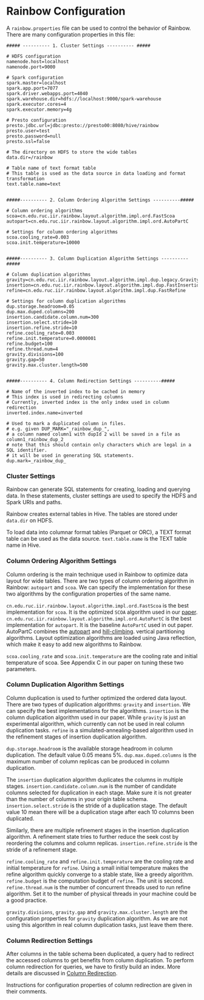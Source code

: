 # Rainbow Configuration

A `rainbow.properties` file can be used to control the behavior of Rainbow.
There are many configuration properties in this file:

```
##### ---------- 1. Cluster Settings ---------- #####

# HDFS configuration
namenode.host=localhost
namenode.port=9000

# Spark configuration
spark.master=localhost
spark.app.port=7077
spark.driver.webapps.port=4040
spark.warehouse.dir=hdfs://localhost:9000/spark-warehouse
spark.executor.cores=4
spark.executor.memory=4g

# Presto configuration
presto.jdbc.url=jdbc:presto://presto00:8080/hive/rainbow
presto.user=test
presto.password=null
presto.ssl=false

# The directory on HDFS to store the wide tables
data.dir=/rainbow

# Table name of text format table
# This table is used as the data source in data loading and format transformation
text.table.name=text


#####---------- 2. Column Ordering Algorithm Settings ----------#####

# Column ordering algorithms
scoa=cn.edu.ruc.iir.rainbow.layout.algorithm.impl.ord.FastScoa
autopart=cn.edu.ruc.iir.rainbow.layout.algorithm.impl.ord.AutoPartC

# Settings for column ordering algorithms
scoa.cooling_rate=0.003
scoa.init.temperature=10000


#####---------- 3. Column Duplication Algorithm Settings ----------#####

# Column duplication algorithms
gravity=cn.edu.ruc.iir.rainbow.layout.algorithm.impl.dup.legacy.GravityDup
insertion=cn.edu.ruc.iir.rainbow.layout.algorithm.impl.dup.FastInsertionDup
refine=cn.edu.ruc.iir.rainbow.layout.algorithm.impl.dup.FastRefine

# Settings for column duplication algorithms
dup.storage.headroom=0.05
dup.max.duped.columns=200
insertion.candidate.column.num=300
insertion.select.stride=10
insertion.refine.stride=10
refine.cooling_rate=0.003
refine.init.temperature=0.0000001
refine.budget=100
refine.thread.num=4
gravity.divisions=100
gravity.gap=50
gravity.max.cluster.length=500


#####---------- 4. Column Redirection Settings ----------#####

# Name of the inverted index to be cached in memory
# This index is used in redirecting columns
# Currently, inverted index is the only index used in column redirection
inverted.index.name=inverted

# Used to mark a duplicated column in files.
# e.g. given DUP_MARK="_rainbow_dup_",
# a column named column1 with dupId 2 will be saved in a file as column1_rainbow_dup_2
# note that this should contain only characters which are legal in a SQL identifier.
# it will be used in generating SQL statements.
dup.mark=_rainbow_dup_
```

### Cluster Settings
Rainbow can generate SQL statements for creating, loading and querying data.
In these statements, cluster settings are used to specify the HDFS and Spark
URIs and paths.

Rainbow creates external tables in Hive. The tables are stored under `data.dir` on HDFS.

To load data into columnar format tables (Parquet or ORC),
a TEXT format table can be used as the data source. 
`text.table.name` is the TEXT table name in Hive.

### Column Ordering Algorithm Settings

Column ordering is the main technique used in Rainbow to optimize
data layout for wide tables. There are two types of column ordering 
algorithm in Rainbow: `autopart` and `scoa`.
We can specify the implementation for these two algorithms by the configuration properties
of the same name.

`cn.edu.ruc.iir.rainbow.layout.algorithm.impl.ord.FastScoa` is the 
best implementation for `scoa`. It is the optimized `SCOA` algorithm used 
in our [paper](http://dl.acm.org/citation.cfm?id=3035930).
`cn.edu.ruc.iir.rainbow.layout.algorithm.impl.ord.AutoPartC` 
is the best implementation for `autopart`. It is the baseline `AutoPartC` used in
out paper. AutoPartC combines the [autopart](http://www.cs.cmu.edu/~natassa/aapubs/conference/AutoPart.pdf) 
and [hill-climbing](http://dl.acm.org/citation.cfm?id=1315488). 
vertical partitioning algorithms. Layout optimization algorithms are loaded
using Java reflection, which make it easy to add new algorithms to Rainbow.

`scoa.cooling_rate` and `scoa.init.temperature` are the 
cooling rate and initial temperature of 
scoa. See Appendix C in our paper on tuning these two parameters.

### Column Duplication Algorithm Settings

Column duplication is used to further optimized the ordered data layout.
There are two types of duplication algorithms: `gravity`
and `insertion`. We can specify the best implementations for the algorithms.
`insertion` is the column duplication algorithm used in our paper. 
While `gravity` is just an experimental algorithm, which currently can not be used in 
real column duplication tasks. `refine` is a simulated-annealing-based 
algorithm used in the refinement stages of insertion duplication algorithm.

`dup.storage.headroom` is the available storage headroom in column duplication.
The default value 0.05 means 5%. `dup.max.duped.columns` is the maximum
number of column replicas can be produced in column duplication.

The `insertion` duplication algorithm duplicates the columns in multiple stages.
`insertion.candidate.column.num` is the number of candidate columns selected
for duplication in each stage. Make sure it is not greater than the number of columns
in your origin table schema. `insertion.select.stride` is the stride of a 
duplication stage. The default value 10 mean there will be a duplication stage
after each 10 columns been duplicated.

Similarly, there are multiple refinement stages in the insertion duplication
algorithm. A refinement state tries to further reduce the seek cost by reordering
the columns and column replicas.
`insertion.refine.stride` is the stride of a refinement stage.

`refine.cooling_rate` and `refine.init.temperature` are the cooling rate and
initial temperature for `refine`. Using a small initial temperature makes
the refine algorithm quickly converge to a stable state, like a greedy algorithm.
`refine.budget` is the computation budget of `refine`. The unit is second. 
`refine.thread.num` is the number of concurrent threads used to run refine algorithm.
Set it to the number of physical threads in your machine could be a good practice.


`gravity.divisions`, `gravity.gap` and `gravity.max.cluster.length` are the configuration
properties for `gravity` duplication algorithm. As we are not using this algorithm
in real column duplication tasks, just leave them there.


### Column Redirection Settings

After columns in the table schema been duplicated, a query had to
redirect the accessed columns to get benefits from column duplication.
To perform column redirection for queries, we have to firstly build an index.
More details are discussed in 
[Column Redirection](https://github.com/dbiir/rainbow/blob/master/rainbow-core/README.md#column-redirection).

Instructions for configuration properties of column redirection are given in
their comments.